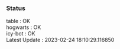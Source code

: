 ### Status


table : OK  
hogwarts : OK  
icy-bot : OK  
Latest Update : 2023-02-24 18:10:29.116850
